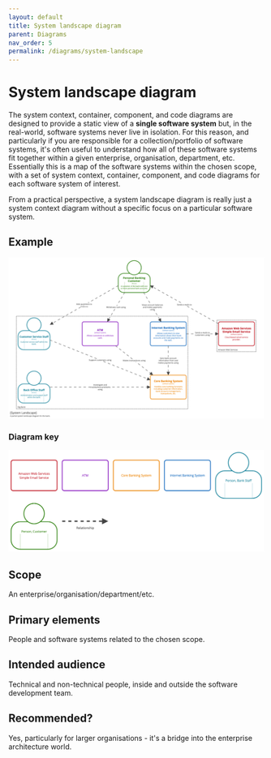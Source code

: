 ```yaml
---
layout: default
title: System landscape diagram
parent: Diagrams
nav_order: 5
permalink: /diagrams/system-landscape
---
```


# System landscape diagram

The system context, container, component, and code diagrams are designed to provide a static view of
a __single software system__ but, in the real-world, software systems never live in isolation. For this reason,
and particularly if you are responsible for a collection/portfolio of software systems,
it's often useful to understand how all of these software systems fit together within a given enterprise, 
organisation, department, etc. Essentially this is a map of the software systems within the chosen scope, with a
set of system context, container, component, and code diagrams for each software system of interest.

From a practical perspective, a system landscape diagram is really just a system context diagram without a
specific focus on a particular software system.

## Example

[![A system landscape diagram](/images/examples/SystemLandscape.png)](/images/examples/SystemLandscape.png)

### Diagram key

[![A diagram key](/images/examples/SystemLandscape-key.png)](/images/examples/SystemLandscape-key.png)

## Scope

An enterprise/organisation/department/etc.

## Primary elements

People and software systems related to the chosen scope.

## Intended audience

Technical and non-technical people, inside and outside the software development team.

## Recommended?

Yes, particularly for larger organisations - it's a bridge into the enterprise architecture world.